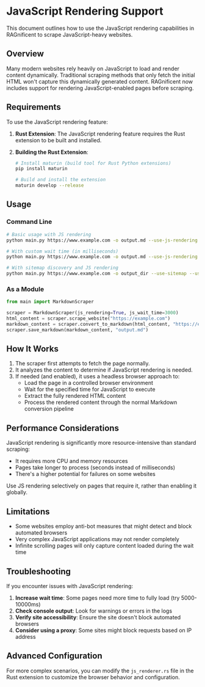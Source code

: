 # JavaScript Rendering Support

This document outlines how to use the JavaScript rendering capabilities in RAGnificent to scrape JavaScript-heavy websites.

## Overview

Many modern websites rely heavily on JavaScript to load and render content dynamically. Traditional scraping methods that only fetch the initial HTML won't capture this dynamically generated content. RAGnificent now includes support for rendering JavaScript-enabled pages before scraping.

## Requirements

To use the JavaScript rendering feature:

1. **Rust Extension**: The JavaScript rendering feature requires the Rust extension to be built and installed.

2. **Building the Rust Extension**:

   ```bash
   # Install maturin (build tool for Rust Python extensions)
   pip install maturin

   # Build and install the extension
   maturin develop --release
   ```

## Usage

### Command Line

```bash
# Basic usage with JS rendering
python main.py https://www.example.com -o output.md --use-js-rendering

# With custom wait time (in milliseconds)
python main.py https://www.example.com -o output.md --use-js-rendering --js-wait-time 5000

# With sitemap discovery and JS rendering
python main.py https://www.example.com -o output_dir --use-sitemap --use-js-rendering
```

### As a Module

```python
from main import MarkdownScraper

scraper = MarkdownScraper(js_rendering=True, js_wait_time=3000)
html_content = scraper.scrape_website("https://example.com")
markdown_content = scraper.convert_to_markdown(html_content, "https://example.com")
scraper.save_markdown(markdown_content, "output.md")
```

## How It Works

1. The scraper first attempts to fetch the page normally.
2. It analyzes the content to determine if JavaScript rendering is needed.
3. If needed (and enabled), it uses a headless browser approach to:
   - Load the page in a controlled browser environment
   - Wait for the specified time for JavaScript to execute
   - Extract the fully rendered HTML content
   - Process the rendered content through the normal Markdown conversion pipeline

## Performance Considerations

JavaScript rendering is significantly more resource-intensive than standard scraping:

- It requires more CPU and memory resources
- Pages take longer to process (seconds instead of milliseconds)
- There's a higher potential for failures on some websites

Use JS rendering selectively on pages that require it, rather than enabling it globally.

## Limitations

- Some websites employ anti-bot measures that might detect and block automated browsers
- Very complex JavaScript applications may not render completely
- Infinite scrolling pages will only capture content loaded during the wait time

## Troubleshooting

If you encounter issues with JavaScript rendering:

1. **Increase wait time**: Some pages need more time to fully load (try 5000-10000ms)
2. **Check console output**: Look for warnings or errors in the logs
3. **Verify site accessibility**: Ensure the site doesn't block automated browsers
4. **Consider using a proxy**: Some sites might block requests based on IP address

## Advanced Configuration

For more complex scenarios, you can modify the `js_renderer.rs` file in the Rust extension to customize the browser behavior and configuration.
